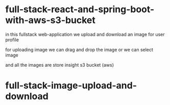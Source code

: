 # full-stack-react-and-spring-boot-with-aws-s3-bucket

in this fullstack web-application we upload and download an image for user profile 

for uploading image we can drag and drop the image or we can select image 

and all the images are store insight s3 bucket (aws)
# full-stack-image-upload-and-download
